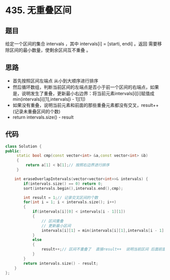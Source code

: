 # 435. 无重叠区间

## 题目
给定一个区间的集合 intervals ，其中 intervals[i] = [starti, endi] 。返回 需要移除区间的最小数量，使剩余区间互不重叠 。

## 思路

* 首先按照区间左端点 从小到大顺序进行排序
* 然后循环数组，判断当前区间的左端点是否小于前一个区间的右端点，如果是，说明发生了重叠，更新最小右边界：将当前元素intervals[i][i]赋值成min(intervals[i][1],intervals[i - 1][1])
* 如果没有重叠，说明当前元素和前面的那些重叠元素都没有交叉，result++(记录未重叠区间的个数)
* return intervals.size() - result


## 代码

```cpp
class Solution {
public:
     static bool cmp(const vector<int> &a,const vector<int> &b)
     {
         return a[1] < b[1];// 按照右边界进行排序
     }

    int eraseOverlapIntervals(vector<vector<int>>& intervals) {
        if(intervals.size() == 0) return 0;
        sort(intervals.begin(),intervals.end(),cmp);

        int result = 1;// 记录交叉区间的个数
        for(int i = 1; i < intervals.size(); i++)
        {
            if(intervals[i][0] < intervals[i - 1][1])
            {
                // 区间重叠
                // 更新最小区间
                intervals[i][1] = min(intervals[i][1],intervals[i - 1][1]);// 选取最小右边界
            }
            else
            {
                result++;// 区间不重叠了  直接result++  说明当前区间 后面前面那些重叠区间不在一起
            }
        }
        return intervals.size() - result;
    }
};

```

